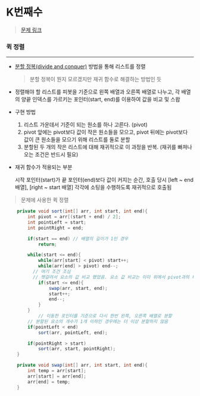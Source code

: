 # K번째수


>  [문제 링크](https://programmers.co.kr/learn/courses/30/lessons/42748)

### 퀵 정렬

---

+ [분할 정복(divide and conquer)]([https://ko.wikipedia.org/wiki/%EB%B6%84%ED%95%A0_%EC%A0%95%EB%B3%B5_%EC%95%8C%EA%B3%A0%EB%A6%AC%EC%A6%98](https://ko.wikipedia.org/wiki/분할_정복_알고리즘)) 방법을 통해 리스트를 정렬

  > 분할 정복이 뭔지 모르겠지만 재귀 함수로 해결하는 방법인 듯

+ 정렬해야 할 리스트를 피봇을 기준으로 왼쪽 배열과 오른쪽 배열로 나누고, 각 배열의 양끝 인덱스를 가르키는 포인터(start, end)를 이용하여 값을 비교 및 스왑

+ 구현 방법

  1. 리스트 가운데서 기준이 되는 원소를 하나 고른다. (pivot)
  2. pivot 앞에는 pivot보다 값이 작은 원소들을 모으고, pivot 뒤에는 pivot보다 값이 큰 원소들을 모으기 위해 리스트를 둘로 분할
  3. 분할된 두 개의 작은 리스트에 대해 재귀적으로 이 과정을 반복. (재귀를 빠져나오는 조건은 반드시 필요)

+ 재귀 함수가 적용되는 부분

  시작 포인터(start)가 끝 포인터(end)보다 값이 커지는 순간, 호출 당시 [left ~ end 배열], [right ~ start 배열] 각각에 소팅을 수행하도록 재귀적으로 호출됨

> 문제에 사용한 퀵 정렬

```java
    private void sort(int[] arr, int start, int end){
        int pivot = arr[(start + end) / 2];
        int pointLeft = start;
        int pointRight = end;

        if(start == end) // 배열의 길이가 1인 경우
            return;

        while(start <= end){
            while(arr[start] < pivot) start++;
            while(arr[end] > pivot) end--;
          // 여기 조건 조심
          // 헷갈려서 요소의 값 비교 했었음. 요소 값 비교는 이미 위에서 pivot과의 비교로 이루어지는 것
            if(start <= end){
                swap(arr, start, end);
                start++;
                end--;
            }
        }
     	 	// 이동한 포인터를 기준으로 다시 한번 왼쪽, 오른쪽 배열로 분할
        // 분할된 요소의 개수가 1개 이하인 경우에는 더 이상 분할하지 않음
        if(pointLeft < end)
            sort(arr, pointLeft, end);

        if(pointRight > start)
            sort(arr, start, pointRight);
    }

    private void swap(int[] arr, int start, int end){
        int temp = arr[start];
        arr[start] = arr[end];
        arr[end] = temp;
    }
```

